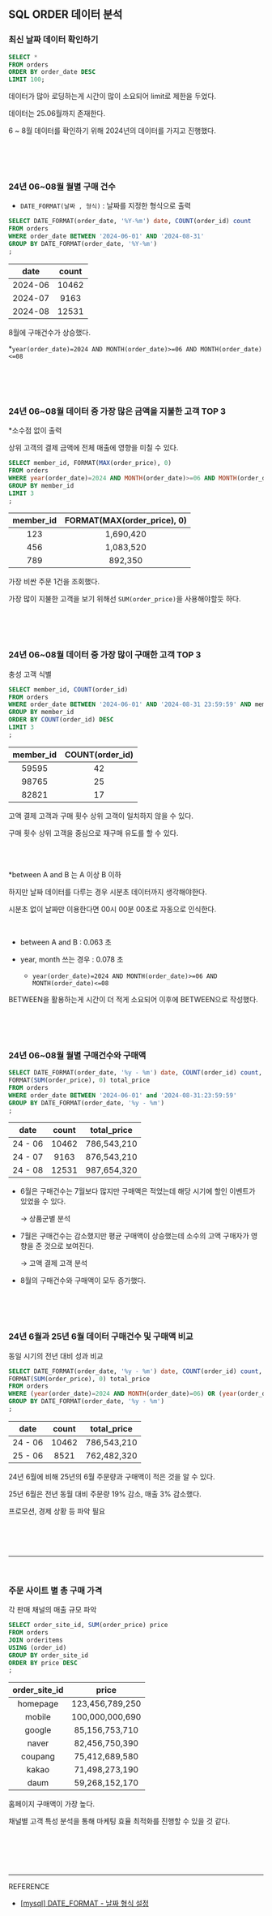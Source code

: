 ## SQL ORDER 데이터 분석 
### 최신 날짜 데이터 확인하기 
```sql
SELECT *
FROM orders
ORDER BY order_date DESC
LIMIT 100;
```
데이터가 많아 로딩하는게 시간이 많이 소요되어 limit로 제한을 두었다.

데이터는 25.06월까지 존재한다. 

6 ~ 8월 데이터를 확인하기 위해 2024년의 데이터를 가지고 진행했다. 


<br><br><br> 

### 24년 06~08월 월별 구매 건수 
* `DATE_FORMAT(날짜 , 형식)` : 날짜를 지정한 형식으로 출력

```sql
SELECT DATE_FORMAT(order_date, '%Y-%m') date, COUNT(order_id) count
FROM orders
WHERE order_date BETWEEN '2024-06-01' AND '2024-08-31'
GROUP BY DATE_FORMAT(order_date, '%Y-%m') 
;
```
| date | count | 
| :---: | :---: | 
| 2024-06 | 10462 | 
| 2024-07 | 9163 | 
| 2024-08 | 12531 | 

8월에 구매건수가 상승했다.

*`year(order_date)=2024 AND MONTH(order_date)>=06 AND MONTH(order_date)<=08`
        
<br><br><br> 

### 24년 06~08월 데이터 중 가장 많은 금액을 지불한 고객 TOP 3
*소수점 없이 출력

상위 고객의 결제 금액에 전체 매출에 영향을 미칠 수 있다.

```sql
SELECT member_id, FORMAT(MAX(order_price), 0)
FROM orders
WHERE year(order_date)=2024 AND MONTH(order_date)>=06 AND MONTH(order_date)<=08 AND member_id !=''
GROUP BY member_id
LIMIT 3
;
```

| member_id | FORMAT(MAX(order_price), 0) | 
| :---: | :---: | 
| 123 | 1,690,420 | 
| 456 | 1,083,520 | 
| 789 | 892,350 | 

가장 비싼 주문 1건을 조회했다. 

가장 많이 지불한 고객을 보기 위해선 `SUM(order_price)`을 사용해야할듯 하다.

<br><br><br> 

### 24년 06~08월 데이터 중 가장 많이 구매한 고객 TOP 3
충성 고객 식별 
```sql
SELECT member_id, COUNT(order_id)
FROM orders
WHERE order_date BETWEEN '2024-06-01' AND '2024-08-31 23:59:59' AND member_id !=''
GROUP BY member_id
ORDER BY COUNT(order_id) DESC
LIMIT 3
;
```
 
| member_id | COUNT(order_id) | 
| :---: | :---: | 
| 59595 | 42 | 
| 98765 | 25 | 
| 82821 | 17 | 

고액 결제 고객과 구매 횟수 상위 고객이 일치하지 않을 수 있다.

구매 횟수 상위 고객을 중심으로 재구매 유도를 할 수 있다. 

<br><br>  

*between A and B 는 A 이상 B 이하 

하지만 날짜 데이터를 다루는 경우 시분초 데이터까지 생각해야한다. 

시분초 없이 날짜만 이용한다면 00시 00분 00초로 자동으로 인식한다.

<br>   

- between A and B : 0.063 초

- year, month 쓰는 경우 : 0.078 초

  - `year(order_date)=2024 AND MONTH(order_date)>=06 AND MONTH(order_date)<=08`

 
BETWEEN을 활용하는게 시간이 더 적게 소요되어 이후에 BETWEEN으로 작성했다.


<br><br><br> 

### 24년 06~08월 월별 구매건수와 구매액
```sql
SELECT DATE_FORMAT(order_date, '%y - %m') date, COUNT(order_id) count, 
FORMAT(SUM(order_price), 0) total_price
FROM orders
WHERE order_date BETWEEN '2024-06-01' and '2024-08-31:23:59:59'
GROUP BY DATE_FORMAT(order_date, '%y - %m')
;
```

| date | count | total_price | 
| :---: | :---: | :---: | 
| 24 - 06 | 10462 | 786,543,210 | 
| 24 - 07 | 9163 | 876,543,210 | 
| 24 - 08 | 12531 | 987,654,320 | 

- 6월은 구매건수는 7월보다 많지만 구매액은 적었는데 해당 시기에 할인 이벤트가 있었을 수 있다. 

  → 상품군별 분석 

- 7월은 구매건수는 감소했지만 평균 구매액이 상승했는데 소수의 고액 구매자가 영향을 준 것으로 보여진다. 

  → 고액 결제 고객 분석

- 8월의 구매건수와 구매액이 모두 증가했다.

<br><br><br>  

### 24년 6월과 25년 6월 데이터 구매건수 및 구매액 비교
동일 시기의 전년 대비 성과 비교 
```sql
SELECT DATE_FORMAT(order_date, '%y - %m') date, COUNT(order_id) count, 
FORMAT(SUM(order_price), 0) total_price 
FROM orders
WHERE (year(order_date)=2024 AND MONTH(order_date)=06) OR (year(order_date)=2025 AND MONTH(order_date)=06)
GROUP BY DATE_FORMAT(order_date, '%y - %m')
;
```

| date | count | total_price | 
| :---: | :---: | :---: | 
| 24 - 06 | 10462 | 786,543,210 | 
| 25 - 06 | 8521 | 762,482,320 | 

24년 6월에 비해 25년의 6월 주문량과 구매액이 적은 것을 알 수 있다.

25년 6월은 전년 동월 대비 주문량 19% 감소, 매출 3% 감소했다.

프로모션, 경제 상황 등 파악 필요

<br><br><br>

---

<br> 

### 주문 사이트 별 총 구매 가격
각 판매 채널의 매출 규모 파악  
```sql
SELECT order_site_id, SUM(order_price) price
FROM orders 
JOIN orderitems
USING (order_id)
GROUP BY order_site_id 
ORDER BY price DESC
;
```

| order_site_id | price | 
| :---: | :---: | 
| homepage | 123,456,789,250 | 
| mobile | 100,000,000,690 | 
| google | 85,156,753,710 | 
| naver | 82,456,750,390 | 
| coupang | 75,412,689,580 | 
| kakao | 71,498,273,190 | 
| daum | 59,268,152,170 | 

홈페이지 구매액이 가장 높다. 

채널별 고객 특성 분석을 통해 마케팅 효율 최적화를 진행할 수 있을 것 같다. 

<br><br><br><br>

---

REFERENCE  

- [[mysql] DATE_FORMAT - 날짜 형식 설정](https://devjhs.tistory.com/89)     
